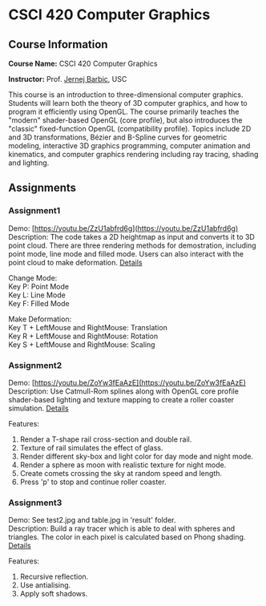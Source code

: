 # CSCI 420 Computer Graphics

## Course Information

**Course Name:** CSCI 420 Computer Graphics

**Instructor:** Prof. [Jernej Barbic](http://barbic.usc.edu), USC

This course is an introduction to three-dimensional computer graphics. Students will learn both the theory of 3D computer graphics, and how to program it efficiently using OpenGL. The course primarily teaches the "modern" shader-based OpenGL (core profile), but also introduces the "classic" fixed-function OpenGL (compatibility profile). Topics include 2D and 3D transformations, Bézier and B-Spline curves for geometric modeling, interactive 3D graphics programming, computer animation and kinematics, and computer graphics rendering including ray tracing, shading and lighting. 

## Assignments
### Assignment1
Demo: [https://youtu.be/ZzU1abfrd6g](https://youtu.be/ZzU1abfrd6g)  
Description: The code takes a 2D heightmap as input and converts it to 3D point cloud. There are three rendering methods for demostration, including point mode, line mode and filled mode. Users can also interact with the point cloud to make deformation. [Details](http://barbic.usc.edu/cs420-s20/assign1/index.html)  

Change Mode:  
Key P: Point Mode  
Key L: Line Mode  
Key F: Filled Mode  

Make Deformation:  
Key T + LeftMouse and RightMouse: Translation  
Key R + LeftMouse and RightMouse: Rotation  
Key S + LeftMouse and RightMouse: Scaling  

### Assignment2
Demo: [https://youtu.be/ZoYw3fEaAzE](https://youtu.be/ZoYw3fEaAzE)  
Description: Use Catmull-Rom splines along with OpenGL core profile shader-based lighting and texture mapping to create a roller coaster simulation. [Details](http://barbic.usc.edu/cs420-s20/assign2/index.html)  

Features:
1. Render a T-shape rail cross-section and double rail.  
2. Texture of rail simulates the effect of glass.  
3. Render different sky-box and light color for day mode and night mode.  
4. Render a sphere as moon with realistic texture for night mode.  
5. Create comets crossing the sky at random speed and length.
6. Press 'p' to stop and continue roller coaster.  

### Assignment3  
Demo: See test2.jpg and table.jpg in 'result' folder.  
Description: Build a ray tracer which is able to deal with spheres and triangles. The color in each pixel is calculated based on Phong shading. [Details](http://barbic.usc.edu/cs420-s20/assign3/index.html)  

Features:
1. Recursive reflection.
2. Use antialising.
3. Apply soft shadows.



